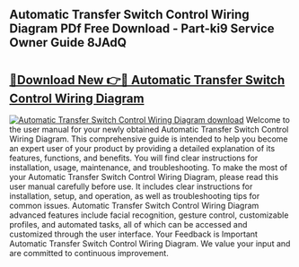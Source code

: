 ## Automatic Transfer Switch Control Wiring Diagram PDf Free Download - Part-ki9 Service Owner Guide 8JAdQ

# <h2><a href="http://dfl1bs.blite.top/?on=Automatic+Transfer+Switch+Control+Wiring+Diagram">🔗Download New 👉🔴 Automatic Transfer Switch Control Wiring Diagram</a></h2>

[![Automatic Transfer Switch Control Wiring Diagram download](https://i.imgur.com/lujVjoI.png)](http://dfl1bs.blite.top/?on=Automatic+Transfer+Switch+Control+Wiring+Diagram)
Welcome to the user manual for your newly obtained Automatic Transfer Switch Control Wiring Diagram. This comprehensive guide is intended to help you become an expert user of your product by providing a detailed explanation of its features, functions, and benefits. You will find clear instructions for installation, usage, maintenance, and troubleshooting. To make the most of your Automatic Transfer Switch Control Wiring Diagram, please read this user manual carefully before use. It includes clear instructions for installation, setup, and operation, as well as troubleshooting tips for common issues. Automatic Transfer Switch Control Wiring Diagram advanced features include facial recognition, gesture control, customizable profiles, and automated tasks, all of which can be accessed and customized through the user interface. Your Feedback is Important Automatic Transfer Switch Control Wiring Diagram. We value your input and are committed to continuous improvement.
